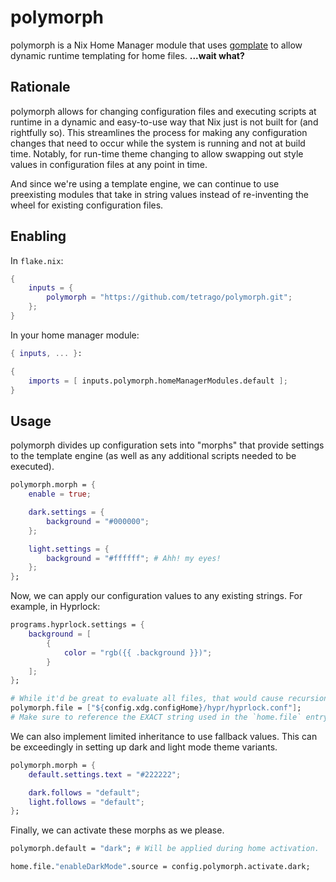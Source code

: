 # polymorph

polymorph is a Nix Home Manager module that uses [gomplate](https://github.com/hairyhenderson/gomplate) to allow dynamic runtime templating for home files.    **...wait what?**

## Rationale

polymorph allows for changing configuration files and executing scripts at runtime in a dynamic and easy-to-use way that Nix just is not built for (and rightfully so). This streamlines the process for making any configuration changes that need to occur while the system is running and not at build time. Notably, for run-time theme changing to allow swapping out style values in configuration files at any point in time.

And since we're using a template engine, we can continue to use preexisting modules that take in string values instead of re-inventing the wheel for existing configuration files.

## Enabling

In `flake.nix`:

```nix
{
    inputs = {
        polymorph = "https://github.com/tetrago/polymorph.git";
    };
}
```

In your home manager module:

```nix
{ inputs, ... }:

{
    imports = [ inputs.polymorph.homeManagerModules.default ];
}
```

## Usage

polymorph divides up configuration sets into "morphs" that provide settings to the template engine (as well as any additional scripts needed to be executed).

```nix
polymorph.morph = {
    enable = true;

    dark.settings = {
        background = "#000000";
    };

    light.settings = {
        background = "#ffffff"; # Ahh! my eyes!
    };
};
```

Now, we can apply our configuration values to any existing strings. For example, in Hyprlock:

```nix
programs.hyprlock.settings = {
    background = [
        {
            color = "rgb({{ .background }})";
        }
    ];
};

# While it'd be great to evaluate all files, that would cause recursion issues.
polymorph.file = ["${config.xdg.configHome}/hypr/hyprlock.conf"];
# Make sure to reference the EXACT string used in the `home.file` entry.
```

We can also implement limited inheritance to use fallback values. This can be exceedingly in setting up dark and light mode theme variants.

```nix
polymorph.morph = {
    default.settings.text = "#222222";

    dark.follows = "default";
    light.follows = "default";
};
```

Finally, we can activate these morphs as we please.

```nix
polymorph.default = "dark"; # Will be applied during home activation.

home.file."enableDarkMode".source = config.polymorph.activate.dark;
```
